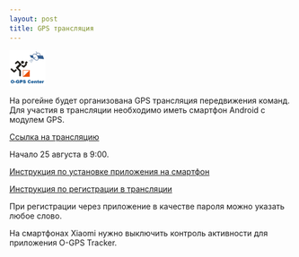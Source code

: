 ```yaml
---
layout: post
title: GPS трансляция
---
```

![o-gps-center](/images/2018/o-gps-center.png)

На рогейне будет организована GPS трансляция передвижения команд.
Для участия в трансляции необходимо иметь смартфон Android с модулем GPS.

[Ссылка на трансляцию](http://viewer.o-gps-center.ru/viewer/event/4240/)

Начало 25 августа в 9:00.

[Инструкция по установке приложения на смартфон](http://confluence.o-gps-center.ru/pages/viewpage.action?pageId=1212429)

[Инструкция по регистрации в трансляции](http://confluence.o-gps-center.ru/pages/viewpage.action?pageId=7700579)

При регистрации через приложение в качестве пароля можно указать любое слово.

На смартфонах Xiaomi нужно выключить контроль активности для приложения O-GPS Tracker.

